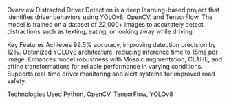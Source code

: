 Overview
Distracted Driver Detection is a deep learning-based project that identifies driver behaviors using YOLOv8, OpenCV, and TensorFlow. The model is trained on a dataset of 22,000+ images to accurately detect distractions such as texting, eating, or looking away while driving.

Key Features
Achieves 99.5% accuracy, improving detection precision by 12%.
Optimized YOLOv8 architecture, reducing inference time to 15ms per image.
Enhances model robustness with Mosaic augmentation, CLAHE, and affine transformations for reliable performance in varying conditions.
Supports real-time driver monitoring and alert systems for improved road safety.

Technologies Used
Python, OpenCV, TensorFlow, YOLOv8
